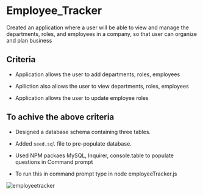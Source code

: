 # Employee_Tracker
Created an application where a user will be able to view and manage the departments, roles, and employees in a company,
so that user can organize and plan business

## Criteria

  *  Application allows the user to add departments, roles, employees

  * Aplliction also allows the user to view departments, roles, employees

  * Application allows the user to update employee roles

## To achive the above criteria


* Designed a database schema containing three tables.

* Added `seed.sql` file to pre-populate  database.

* Used NPM packaes MySQL, Inquirer, console.table to populate questions in Command prompt

* To run this in command prompt type in node employeeTracker.js


  
![employeetracker](./Assets/Employee_Tracker)

